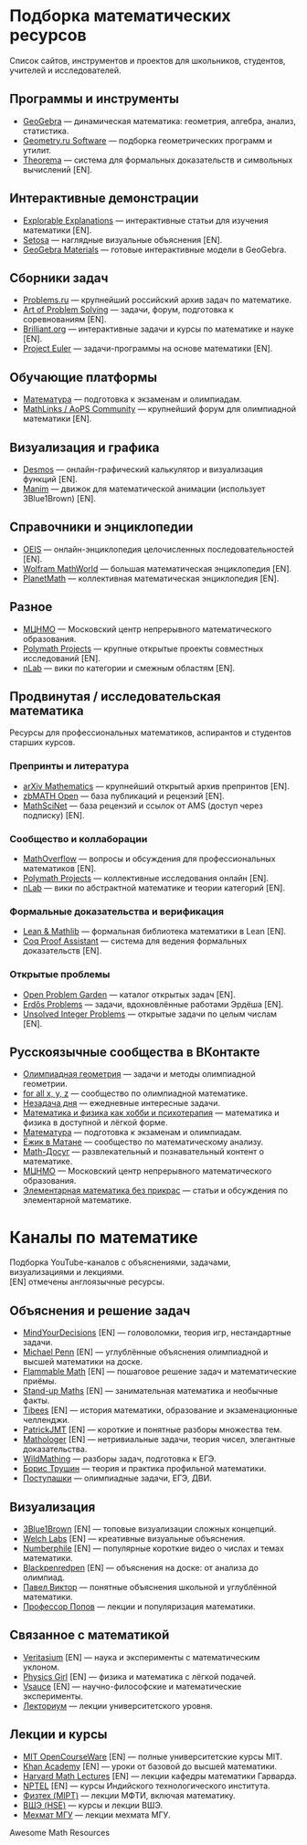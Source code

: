 # Подборка математических ресурсов

Список сайтов, инструментов и проектов для школьников, студентов, учителей и исследователей.  

## Программы и инструменты
- [GeoGebra](https://www.geogebra.org/) — динамическая математика: геометрия, алгебра, анализ, статистика.  
- [Geometry.ru Software](https://www.geometry.ru/soft.htm) — подборка геометрических программ и утилит.  
- [Theorema](https://www3.risc.jku.at/research/theorema/software/) — система для формальных доказательств и символьных вычислений [EN].

## Интерактивные демонстрации
- [Explorable Explanations](https://explorabl.es/math/) — интерактивные статьи для изучения математики [EN].  
- [Setosa](https://setosa.io/pythagorean/) — наглядные визуальные объяснения [EN].  
- [GeoGebra Materials](https://www.geogebra.org/m/f7UdJmAb) — готовые интерактивные модели в GeoGebra.  

## Сборники задач
- [Problems.ru](https://problems.ru) — крупнейший российский архив задач по математике.  
- [Art of Problem Solving](https://artofproblemsolving.com/) — задачи, форум, подготовка к соревнованиям [EN].  
- [Brilliant.org](https://brilliant.org/) — интерактивные задачи и курсы по математике и науке [EN].  
- [Project Euler](https://projecteuler.net/) — задачи-программы на основе математики [EN].  

## Обучающие платформы
- [Математура](https://vk.com/matematura) — подготовка к экзаменам и олимпиадам.  
- [MathLinks / AoPS Community](https://artofproblemsolving.com/community) — крупнейший форум для олимпиадной математики [EN].  

## Визуализация и графика
- [Desmos](https://www.desmos.com/) — онлайн-графический калькулятор и визуализация функций [EN].  
- [Manim](https://www.manim.community/) — движок для математической анимации (использует 3Blue1Brown) [EN].

## Справочники и энциклопедии
- [OEIS](https://oeis.org/) — онлайн-энциклопедия целочисленных последовательностей [EN].  
- [Wolfram MathWorld](https://mathworld.wolfram.com/) — большая математическая энциклопедия [EN].  
- [PlanetMath](https://planetmath.org/) — коллективная математическая энциклопедия [EN].  

## Разное
- [МЦНМО](https://mccme.ru) — Московский центр непрерывного математического образования.  
- [Polymath Projects](https://polymathprojects.org/) — крупные открытые проекты совместных исследований [EN].  
- [nLab](https://ncatlab.org/nlab/show/HomePage) — вики по категории и смежным областям [EN].

## Продвинутая / исследовательская математика

Ресурсы для профессиональных математиков, аспирантов и студентов старших курсов.  

### Препринты и литература
- [arXiv Mathematics](https://arxiv.org/archive/math) — крупнейший открытый архив препринтов [EN].  
- [zbMATH Open](https://zbmath.org/) — база публикаций и рецензий [EN].  
- [MathSciNet](https://mathscinet.ams.org/) — база рецензий и ссылок от AMS (доступ через подписку) [EN].  

### Сообщество и коллаборации
- [MathOverflow](https://mathoverflow.net/) — вопросы и обсуждения для профессиональных математиков [EN].  
- [Polymath Projects](https://polymathprojects.org/) — коллективные исследования онлайн [EN].  
- [nLab](https://ncatlab.org/nlab/show/HomePage) — вики по абстрактной математике и теории категорий [EN].  

### Формальные доказательства и верификация
- [Lean & Mathlib](https://leanprover-community.github.io/) — формальная библиотека математики в Lean [EN].  
- [Coq Proof Assistant](https://coq.inria.fr/) — система для ведения формальных доказательств [EN].  

### Открытые проблемы
- [Open Problem Garden](http://www.openproblemgarden.org/) — каталог открытых задач [EN].  
- [Erdős Problems](https://www.erdosproblems.com) — задачи, вдохновлённые работами Эрдёша [EN].  
- [Unsolved Integer Problems](https://faculty.evansville.edu/ck6/integer/unsolved.html) — открытые задачи по целым числам [EN].


## Русскоязычные сообщества в ВКонтакте

- [Олимпиадная геометрия](https://vk.com/olympgeom) — задачи и методы олимпиадной геометрии.  
- [for all x, y, z](https://vk.com/forallxyz) — сообщество по олимпиадной математике.  
- [Незадача дня](https://m.vk.com/problemaday) — ежедневные интересные задачи.  
- [Математика и физика как хобби и психотерапия](https://vk.com/club181609689) — математика и физика в доступной и лёгкой форме.  
- [Математура](https://vk.com/matematura) — подготовка к экзаменам и олимпиадам.  
- [Ёжик в Матане](https://vk.com/mathhedgehog) — сообщество по математическому анализу.  
- [Math-Досуг](https://vk.com/mathhedgehog) — развлекательный и познавательный контент о математике.  
- [МЦНМО](https://vk.com/mccme) — Московский центр непрерывного математического образования.  
- [Элементарная математика без прикрас](https://vk.com/public73975504) — статьи и обсуждения по элементарной математике.  

# Каналы по математике

Подборка YouTube-каналов с объяснениями, задачами, визуализациями и лекциями.  
[EN] отмечены англоязычные ресурсы.  


## Объяснения и решение задач
- [MindYourDecisions](https://www.youtube.com/@MindYourDecisions) [EN] — головоломки, теория игр, нестандартные задачи.  
- [Michael Penn](https://www.youtube.com/@MichaelPennMath) [EN] — углублённые объяснения олимпиадной и высшей математики на доске.
- [Flammable Math](https://www.youtube.com/@FlammableMath) [EN] — пошаговое решение задач и математические приёмы.  
- [Stand-up Maths](https://www.youtube.com/@standupmaths) [EN] — занимательная математика и необычные факты.  
- [Tibees](https://www.youtube.com/@Tibees) [EN] — история математики, образование и экзаменационные челленджи.  
- [PatrickJMT](https://www.youtube.com/@patrickjmt) [EN] — короткие и понятные разборы множества тем.  
- [Mathologer](https://www.youtube.com/@Mathologer) [EN] — нетривиальные задачи, теория чисел, элегантные доказательства.  
- [WildMathing](https://www.youtube.com/c/WildMathing) — разборы задач, подготовка к ЕГЭ.  
- [Борис Трушин](https://www.youtube.com/@trushinbv) — теория и практика профильной математики.  
- [Поступашки](https://www.youtube.com/@Postupashki) — олимпиадные задачи, ЕГЭ, ДВИ.  

## Визуализация
- [3Blue1Brown](https://www.youtube.com/@3blue1brown) [EN] — топовые визуализации сложных концепций.  
- [Welch Labs](https://www.youtube.com/@WelchLabsChannel) [EN] — креативные визуальные объяснения.  
- [Numberphile](https://www.youtube.com/@numberphile) [EN] — популярные короткие видео о числах и темах математики.  
- [Blackpenredpen](https://www.youtube.com/@blackpenredpen) [EN] — объяснения на доске: от анализа до олимпиад.
- [Павел Виктор](https://www.youtube.com/@pavelviktor) — понятные объяснения школьной и углублённой математики.  
- [Профессор Попов](https://www.youtube.com/@popovmath) — лекции и популяризация математики.  

## Связанное с математикой
- [Veritasium](https://www.youtube.com/@veritasium) [EN] — наука и эксперименты с математическим уклоном.  
- [Physics Girl](https://www.youtube.com/@physicsgirl) [EN] — физика и математика с лёгкой подачей.  
- [Vsauce](https://www.youtube.com/@Vsauce) [EN] — научно-философские и математические эксперименты.
- [Лекториум](https://www.youtube.com/@LektoriumTV) — лекции университетского уровня.  

## Лекции и курсы
- [MIT OpenCourseWare](https://www.youtube.com/@mitocw) [EN] — полные университетские курсы MIT.  
- [Khan Academy](https://www.youtube.com/@khanacademy) [EN] — уроки от базовой до высшей математики.  
- [Harvard Math Lectures](https://www.youtube.com/@HarvardMath) [EN] — лекции кафедры математики Гарварда.  
- [NPTEL](https://www.youtube.com/@nptelhrd) [EN] — курсы Индийского технологического института.
- [Физтех (MIPT)](https://www.youtube.com/@mipt) — лекции МФТИ, включая математику.  
- [ВШЭ (HSE)](https://www.youtube.com/@hse_university) — курсы и лекции ВШЭ.  
- [Мехмат МГУ](https://www.youtube.com/@mathmsu) — лекции мехмата МГУ.  


  
Awesome Math Resources
